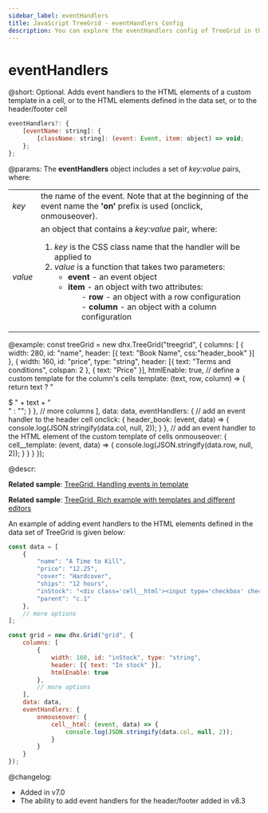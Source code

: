 ```yaml
---
sidebar_label: eventHandlers
title: JavaScript TreeGrid - eventHandlers Config 
description: You can explore the eventHandlers config of TreeGrid in the documentation of the DHTMLX JavaScript UI library. Browse developer guides and API reference, try out code examples and live demos, and download a free 30-day evaluation version of DHTMLX Suite.
---
```


# eventHandlers

@short: Optional. Adds event handlers to the HTML elements of a custom template in a cell, or to the HTML elements defined in the data set, or to the header/footer cell

~~~js
eventHandlers?: {
    [eventName: string]: {
        [className: string]: (event: Event, item: object) => void; 
    };
};
~~~

@params:
The **eventHandlers** object includes a set of *key:value* pairs, where:

<table>
    <tbody>
        <tr>
            <td><i>key</i></td>
            <td> the name of the event. Note that at the beginning of the event name the <b>'on'</b> prefix is used (onclick, onmouseover).</td>
        </tr>
        <tr>
            <td><i>value</i></td>
            <td>an object that contains a <i>key:value</i> pair, where:<ol><li><i>key</i> is the CSS class name that the handler will be applied to</li><li><i>value</i> is a function that takes two parameters:<ul><li><b>event</b> - an event object</li><li><b>item</b> - an object with two attributes:<ol>- <b>row</b> - an object with a row configuration</ol><ol>- <b>column</b> - an object with a column configuration</ol></li></ul></li></ol></td>
        </tr>
    </tbody>
</table>

@example:
const treeGrid = new dhx.TreeGrid("treegrid", {
    columns: [
        { width: 280, id: "name", header: [{ text: "Book Name", css:"header_book" }] },
        {
            width: 160, id: "price", type: "string", 
            header: [{ text: "Terms and conditions", colspan: 2 }, { text: "Price" }],
            htmlEnable: true,
            // define a custom template for the column's cells
            template: (text, row, column) => {
                return text ? "<div class='cell__template'>$ " + text + "</div>" : "";
            }
        },
        // more columns
    ],
    data: data,
    eventHandlers: {
        // add an event handler to the header cell
        onclick: {
           header_book: (event, data) => {
                console.log(JSON.stringify(data.col, null, 2)); 
            }
        },
        // add an event handler to the HTML element of the custom template of cells
        onmouseover: {
            cell__template: (event, data) => {
                console.log(JSON.stringify(data.row, null, 2));
            }
        }
    }
});

@descr:

**Related sample**: [TreeGrid. Handling events in template](https://snippet.dhtmlx.com/la7u1xqy?tag=treegrid)

**Related sample**: [TreeGrid. Rich example with templates and different editors](https://snippet.dhtmlx.com/0gd4dn8p?tag=treegrid)

An example of adding event handlers to the HTML elements defined in the data set of TreeGrid is given below:

~~~js {7,23-29}
const data = [
    {
        "name": "A Time to Kill",
        "price": "12.25",
        "cover": "Hardcover",
        "ships": "12 hours",
        "inStock": "<div class='cell__html'><input type='checkbox' checked />80</div>", 
        "parent": "c.1"
    },
    // more options
];

const grid = new dhx.Grid("grid", {
    columns: [
        { 
            width: 160, id: "inStock", type: "string", 
            header: [{ text: "In stock" }], 
            htmlEnable: true 
        }, 
        // more options
    ],
    data: data,
    eventHandlers: {
        onmouseover: {
            cell__html: (event, data) => {
                console.log(JSON.stringify(data.col, null, 2)); 
            } 
        } 
    } 
});
~~~

@changelog:

- Added in v7.0
- The ability to add event handlers for the header/footer added in v8.3

[comment]: # (@related: treegrid/initialization.md#initialize-treegrid treegrid/configuration.md#event-handlers-for-html-content treegrid/customization.md#adding-template-to-cells)
